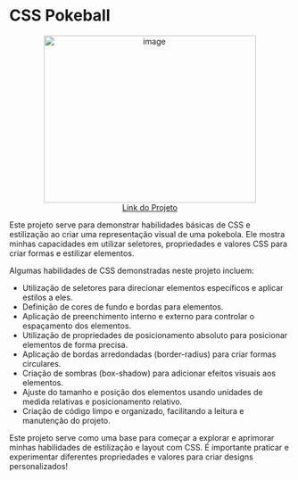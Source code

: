 # CSS Pokeball
<p align="center">
<img src="https://github.com/SmallCityProgrammer/CSS-Pokeball/assets/130911203/49c38b79-f813-4dd0-a4f6-f348bafd1572" alt="image" width="380" height="300">
  <br>
  <a href="https://pokeball-8n4tamyla-smallcityprogrammer.vercel.app/">Link do Projeto</a>
</p>

Este projeto serve para demonstrar habilidades básicas de CSS e estilização ao criar uma representação visual de uma pokebola. Ele mostra minhas capacidades em utilizar seletores, propriedades e valores CSS para criar formas e estilizar elementos.

Algumas habilidades de CSS demonstradas neste projeto incluem:

- Utilização de seletores para direcionar elementos específicos e aplicar estilos a eles.
- Definição de cores de fundo e bordas para elementos.
- Aplicação de preenchimento interno e externo para controlar o espaçamento dos elementos.
- Utilização de propriedades de posicionamento absoluto para posicionar elementos de forma precisa.
- Aplicação de bordas arredondadas (border-radius) para criar formas circulares.
- Criação de sombras (box-shadow) para adicionar efeitos visuais aos elementos.
- Ajuste do tamanho e posição dos elementos usando unidades de medida relativas e posicionamento relativo.
- Criação de código limpo e organizado, facilitando a leitura e manutenção do projeto.

Este projeto serve como uma base para começar a explorar e aprimorar minhas habilidades de estilização e layout com CSS. É importante praticar e experimentar diferentes propriedades e valores para criar designs personalizados!
